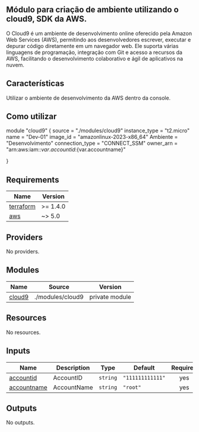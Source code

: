 ## Módulo para criação de ambiente utilizando o cloud9, SDK da AWS.


O Cloud9 é um ambiente de desenvolvimento online oferecido pela Amazon Web Services (AWS), permitindo aos desenvolvedores escrever, executar e depurar código diretamente em um navegador web. Ele suporta várias linguagens de programação, integração com Git e acesso a recursos da AWS, facilitando o desenvolvimento colaborativo e ágil de aplicativos na nuvem.

## Características 

Utilizar o ambiente de desenvolvimento da AWS dentro da console.

## Como utilizar

module "cloud9" {
  source          = "./modules/cloud9"
  instance_type   = "t2.micro"
  name            = "Dev-01"
  image_id        = "amazonlinux-2023-x86_64"
  Ambiente        = "Desenvolvimento"
  connection_type = "CONNECT_SSM"
  owner_arn       = "arn:aws:iam::${var.accountid}:${var.accountname}"

}



## Requirements

| Name | Version |
|------|---------|
| <a name="requirement_terraform"></a> [terraform](#requirement\_terraform) | >= 1.4.0 |
| <a name="requirement_aws"></a> [aws](#requirement\_aws) | ~> 5.0 |

## Providers

No providers.

## Modules

| Name | Source | Version |
|------|--------|---------|
| <a name="module_cloud9"></a> [cloud9](#module\_cloud9) | ./modules/cloud9 | private module |

## Resources

No resources.

## Inputs

| Name | Description | Type | Default | Required |
|------|-------------|------|---------|:--------:|
| <a name="input_accountid"></a> [accountid](#input\_accountid) | AccountID | `string` | `"111111111111"` | yes |
| <a name="input_accountname"></a> [accountname](#input\_accountname) | AccountName | `string` | `"root"` | yes |

## Outputs

No outputs.
